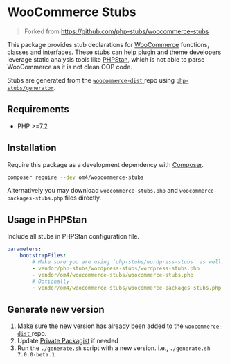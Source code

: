 # WooCommerce Stubs

> Forked from https://github.com/php-stubs/woocommerce-stubs

This package provides stub declarations for [WooCommerce](https://woocommerce.com/) functions, classes and interfaces.
These stubs can help plugin and theme developers leverage static analysis tools like [PHPStan](https://github.com/phpstan/phpstan), which is not able to parse WooCommerce as it is not clean OOP code.

Stubs are generated from the [`woocommerce-dist` ](https://github.com/OM4/woocommerce-dist) repo using [`php-stubs/generator`](https://github.com/php-stubs/generator).

## Requirements

- PHP >=7.2

## Installation

Require this package as a development dependency with [Composer](https://getcomposer.org).

```bash
composer require --dev om4/woocommerce-stubs
```

Alternatively you may download `woocommerce-stubs.php` and `woocommerce-packages-stubs.php` files directly.

## Usage in PHPStan

Include all stubs in PHPStan configuration file.

```yaml
parameters:
    bootstrapFiles:
        # Make sure you are using `php-stubs/wordpress-stubs` as well. i.e.:
        - vendor/php-stubs/wordpress-stubs/wordpress-stubs.php
        - vendor/om4/woocommerce-stubs/woocommerce-stubs.php
        # Optionally
        - vendor/om4/woocommerce-stubs/woocommerce-packages-stubs.php
```

## Generate new version

1. Make sure the new version has already been added to the [`woocommerce-dist` ](https://github.com/OM4/woocommerce-dist) repo.
2. Update [Private Packagist](https://packagist.com/orgs/om4/packages/3389306) if needed
3. Run the `./generate.sh` script with a new version. i.e., `./generate.sh 7.0.0-beta.1`
